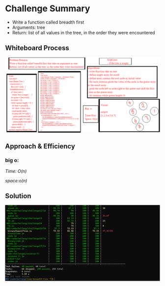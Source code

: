 # Challenge Summary

- Write a function called breadth first
- Arguments: tree
- Return: list of all values in the tree, in the order they were encountered
## Whiteboard Process
<!-- Embedded whiteboard image -->
![whiteboard](./wch17.jpg)

## Approach & Efficiency
<!-- What approach did you take? Why? What is the Big O space/time for this approach? -->
 ### big o:
 *Time: O(n)*
 
 *space:o(n)*

## Solution
<!-- Show how to run your code, and examples of it in action -->
![test](./ch17.PNG)